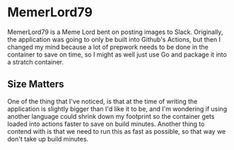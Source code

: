 # MemerLord79

MemerLord79 is a Meme Lord bent on posting images to Slack. 
Originally, the application was going to only be built into Github's Actions,
but then I changed my mind because a lot of prepwork needs to be done in the 
container to save on time, so I might as well just use Go and package it into
a stratch container.

## Size Matters
One of the thing that I've noticed, is that at the time of writing the 
application is slightly bigger than I'd like it to be, and I'm wondering if 
using another language could shrink down my footprint so the container gets
loaded into actions faster to save on build minutes. Another thing to contend
with is that we need to run this as fast as possible, so that way we don't take
up build minutes.